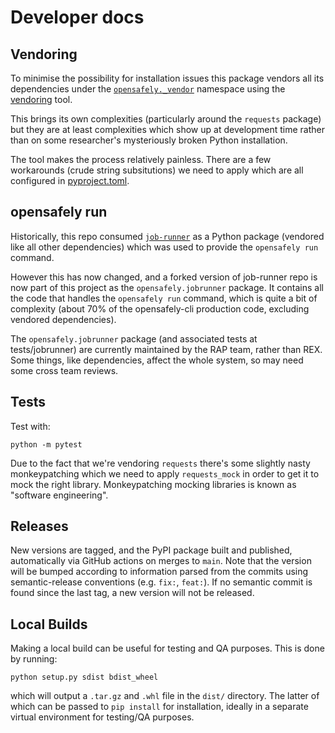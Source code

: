 # Developer docs

## Vendoring

To minimise the possibility for installation issues this package vendors
all its dependencies under the [`opensafely._vendor`](./opensafely/_vendor)
namespace using the [vendoring](https://pypi.org/project/vendoring/) tool.

This brings its own complexities (particularly around the `requests`
package) but they are at least complexities which show up at development
time rather than on some researcher's mysteriously broken Python
installation.

The tool makes the process relatively painless. There are a few
workarounds (crude string subsitutions) we need to apply which are all
configured in [pyproject.toml](./pyproject.toml).

## opensafely run

Historically, this repo consumed [`job-runner`](https://github.com/opensafely-core/job-runner)
as a Python package (vendored like all other dependencies) which was used to provide the
`opensafely run` command.

However this has now changed, and a forked version of job-runner repo is now
part of this project as the `opensafely.jobrunner` package. It contains all the
code that handles the `opensafely run` command, which is quite a bit of
complexity (about 70% of the opensafely-cli production code, excluding vendored
dependencies).

The `opensafely.jobrunner` package (and associated tests at tests/jobrunner)
are currently maintained by the RAP team, rather than REX. Some things, like
dependencies, affect the whole system, so may need some cross team reviews.


## Tests

Test with:
```
python -m pytest
```

Due to the fact that we're vendoring `requests` there's some slightly
nasty monkeypatching which we need to apply `requests_mock` in order to
get it to mock the right library. Monkeypatching mocking libraries is
known as "software engineering".


## Releases

New versions are tagged, and the PyPI package built and published, automatically
via GitHub actions on merges to `main`.  Note that the version will be bumped
according to information parsed from the commits using semantic-release conventions (e.g. `fix:`, `feat:`).
If no semantic commit is found since the last tag, a new version
will not be released.

## Local Builds

Making a local build can be useful for testing and QA purposes.
This is done by running:
```
python setup.py sdist bdist_wheel
```

which will output a `.tar.gz` and `.whl` file in the `dist/` directory.
The latter of which can be passed to `pip install` for installation,
ideally in a separate virtual environment for testing/QA purposes.

